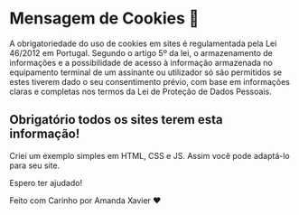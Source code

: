 # Mensagem de Cookies 🍪

A obrigatoriedade do uso de cookies em sites é regulamentada pela Lei 46/2012 em Portugal. Segundo o artigo 5º da lei, o armazenamento de informações e a possibilidade de acesso à informação armazenada no equipamento terminal de um assinante ou utilizador só são permitidos se estes tiverem dado o seu consentimento prévio, com base em informações claras e completas nos termos da Lei de Proteção de Dados Pessoais.

## Obrigatório todos os sites terem esta informação!
Criei um exemplo simples em HTML, CSS e JS. Assim você pode adaptá-lo para seu site. 

Espero ter ajudado! 

Feito com Carinho por Amanda Xavier ❤️

